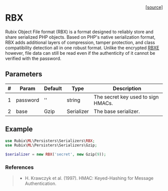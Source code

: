 <span style="float:right;"><a href="https://github.com/RubixML/ML/blob/master/src/Persisters/Serializers/RBX.php">[source]</a></span>

# RBX
Rubix Object File format (RBX) is a format designed to reliably store and share serialized PHP objects. Based on PHP's native serialization format, RBX adds additional layers of compression, tamper protection, and class compatibility detection all in one robust format. Unlike the encrypted [RBXE](./rbxe.md) however, file data can still be read even if the authenticity of it cannot be verified with the password.

## Parameters
| # | Param | Default | Type | Description |
|---|---|---|---|---|
| 1 | password | '' | string | The secret key used to sign HMACs. |
| 2 | base | Gzip | Serializer | The base serializer. |

## Example
```php
use Rubix\ML\Persisters\Serializers\RBX;
use Rubix\ML\Persisters\Serializers\Gzip;

$serializer = new RBX('secret', new Gzip(9));
```

### References
>- H. Krawczyk et al. (1997). HMAC: Keyed-Hashing for Message Authentication.
